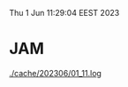 Thu  1 Jun 11:29:04 EEST 2023
# JAM
<a href='./cache/202306/01_11.log'>./cache/202306/01_11.log</a>
